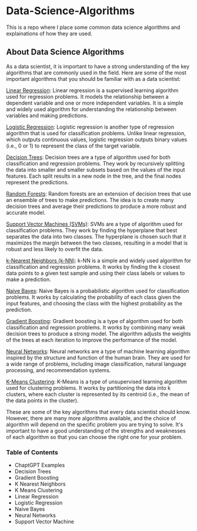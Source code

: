 # Data-Science-Algorithms
This is a repo where I place some common data science algorithms and explainations of how they are used.

## About Data Science Algorithms
As a data scientist, it is important to have a strong understanding of the key algorithms that are commonly used in the field. Here are some of the most important algorithms that you should be familiar with as a data scientist:

[Linear Regression](https://en.wikipedia.org/wiki/Linear_regression): Linear regression is a supervised learning algorithm used for regression problems. It models the relationship between a dependent variable and one or more independent variables. It is a simple and widely used algorithm for understanding the relationship between variables and making predictions.

[Logistic Regression](https://en.wikipedia.org/wiki/Logistic_regression): Logistic regression is another type of regression algorithm that is used for classification problems. Unlike linear regression, which outputs continuous values, logistic regression outputs binary values (i.e., 0 or 1) to represent the class of the target variable.

[Decision Trees](https://en.wikipedia.org/wiki/Decision_tree): Decision trees are a type of algorithm used for both classification and regression problems. They work by recursively splitting the data into smaller and smaller subsets based on the values of the input features. Each split results in a new node in the tree, and the final nodes represent the predictions.

[Random Forests](https://en.wikipedia.org/wiki/Random_forest): Random forests are an extension of decision trees that use an ensemble of trees to make predictions. The idea is to create many decision trees and average their predictions to produce a more robust and accurate model.

[Support Vector Machines (SVMs)](https://en.wikipedia.org/wiki/Support_vector_machine): SVMs are a type of algorithm used for classification problems. They work by finding the hyperplane that best separates the data into two classes. The hyperplane is chosen such that it maximizes the margin between the two classes, resulting in a model that is robust and less likely to overfit the data.

[k-Nearest Neighbors (k-NN)](https://en.wikipedia.org/wiki/K-nearest_neighbors_algorithm): k-NN is a simple and widely used algorithm for classification and regression problems. It works by finding the k closest data points to a given test sample and using their class labels or values to make a prediction.

[Naive Bayes](https://en.wikipedia.org/wiki/Naive_Bayes_classifier): Naive Bayes is a probabilistic algorithm used for classification problems. It works by calculating the probability of each class given the input features, and choosing the class with the highest probability as the prediction.

[Gradient Boosting](https://en.wikipedia.org/wiki/Gradient_boosting): Gradient boosting is a type of algorithm used for both classification and regression problems. It works by combining many weak decision trees to produce a strong model. The algorithm adjusts the weights of the trees at each iteration to improve the performance of the model.

[Neural Networks](https://en.wikipedia.org/wiki/Artificial_neural_network): Neural networks are a type of machine learning algorithm inspired by the structure and function of the human brain. They are used for a wide range of problems, including image classification, natural language processing, and recommendation systems.

[K-Means Clustering](https://en.wikipedia.org/wiki/K-means_clustering): K-Means is a type of unsupervised learning algorithm used for clustering problems. It works by partitioning the data into k clusters, where each cluster is represented by its centroid (i.e., the mean of the data points in the cluster).

These are some of the key algorithms that every data scientist should know. However, there are many more algorithms available, and the choice of algorithm will depend on the specific problem you are trying to solve. It's important to have a good understanding of the strengths and weaknesses of each algorithm so that you can choose the right one for your problem.

### Table of Contents
+ ChaptGPT Examples
+ Decision Trees
+ Gradient Boosting
+ K Nearest Neighbors
+ K Means Clustering
+ Linear Regression
+ Logistic Regression
+ Naive Bayes
+ Neural Networks
+ Support Vector Machine